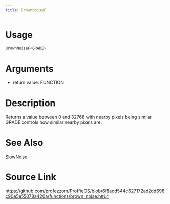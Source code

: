 ```yaml
---
title: BrownNoiseF
---
```


# Usage
```cpp
BrownNoiseF<GRADE>
```

# Arguments
 * return value: FUNCTION

# Description
Returns a value between 0 and 32768 with nearby pixels being similar.
GRADE controls how similar nearby pixels are.

# See Also
[SlowNoise](/config/functions/SlowNoise.html)

# Source Link
https://github.com/profezzorn/ProffieOS/blob/6f8add544c627172ad2dd698c90e5e55078a420a/functions/brown_noise.h#L4
